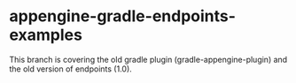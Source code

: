 # appengine-gradle-endpoints-examples

This branch is covering the old gradle plugin (gradle-appengine-plugin) 
and the old version of endpoints (1.0). 